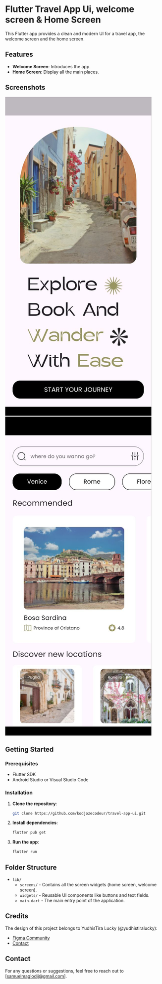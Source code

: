 # Flutter Travel App Ui, welcome screen & Home Screen

This Flutter app provides a clean and modern UI for a travel app, the welcome screen and the home screen.

## Features

- **Welcome Screen**: Introduces the app.
- **Home Screen**: Display all the main places.

## Screenshots

![Onboarding](assets/screenshots/welcome.jpg)
![Home](assets/screenshots/home.jpg)

## Getting Started

### Prerequisites

- Flutter SDK
- Android Studio or Visual Studio Code

### Installation

1. **Clone the repository**:

    ```sh
    git clone https://github.com/kodjozecodeur/travel-app-ui.git
    ```

2. **Install dependencies**:

    ```sh
    flutter pub get
    ```

3. **Run the app**:

    ```sh
    flutter run
    ```

## Folder Structure

- `lib/`
  - `screens/` - Contains all the screen widgets (home screen, welcome screen).
  - `widgets/` - Reusable UI components like buttons and text fields.
  - `main.dart` - The main entry point of the application.

## Credits

The design of this project belongs to YudhisTira Lucky (@yudhistiralucky):

- [Figma Community](https://www.figma.com/@yudhistiralucky)
- [Contact](yudhistiraluckyoktavian@gmail.com)

## Contact

For any questions or suggestions, feel free to reach out to [samuelmaglodji@gmail.com].
